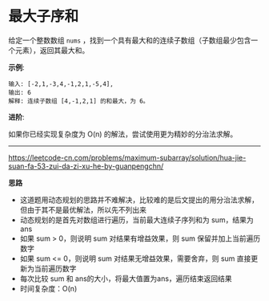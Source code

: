 # 最大子序和

给定一个整数数组 `nums` ，找到一个具有最大和的连续子数组（子数组最少包含一个元素），返回其最大和。

**示例**:

```
输入: [-2,1,-3,4,-1,2,1,-5,4],
输出: 6
解释: 连续子数组 [4,-1,2,1] 的和最大，为 6。
```

**进阶**:

如果你已经实现复杂度为 O(n) 的解法，尝试使用更为精妙的分治法求解。

---

https://leetcode-cn.com/problems/maximum-subarray/solution/hua-jie-suan-fa-53-zui-da-zi-xu-he-by-guanpengchn/

**思路**

* 这道题用动态规划的思路并不难解决，比较难的是后文提出的用分治法求解，但由于其不是最优解法，所以先不列出来
* 动态规划的是首先对数组进行遍历，当前最大连续子序列和为 sum，结果为 ans
* 如果 sum > 0，则说明 sum 对结果有增益效果，则 sum 保留并加上当前遍历数字
* 如果 sum <= 0，则说明 sum 对结果无增益效果，需要舍弃，则 sum 直接更新为当前遍历数字
* 每次比较 sum 和 ans的大小，将最大值置为ans，遍历结束返回结果
* 时间复杂度：O(n)

